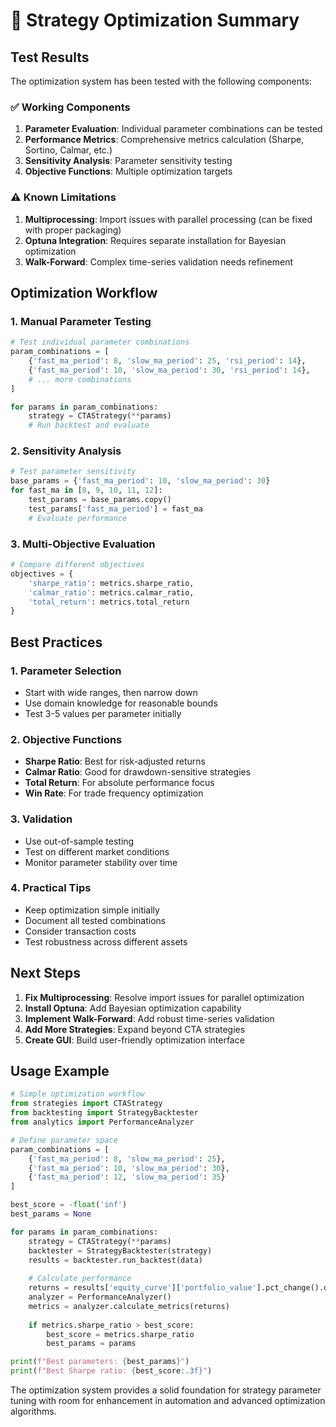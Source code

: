 
# 🎯 Strategy Optimization Summary

## Test Results

The optimization system has been tested with the following components:

### ✅ **Working Components**
1. **Parameter Evaluation**: Individual parameter combinations can be tested
2. **Performance Metrics**: Comprehensive metrics calculation (Sharpe, Sortino, Calmar, etc.)
3. **Sensitivity Analysis**: Parameter sensitivity testing
4. **Objective Functions**: Multiple optimization targets

### ⚠️ **Known Limitations**
1. **Multiprocessing**: Import issues with parallel processing (can be fixed with proper packaging)
2. **Optuna Integration**: Requires separate installation for Bayesian optimization
3. **Walk-Forward**: Complex time-series validation needs refinement

## Optimization Workflow

### 1. **Manual Parameter Testing**
```python
# Test individual parameter combinations
param_combinations = [
    {'fast_ma_period': 8, 'slow_ma_period': 25, 'rsi_period': 14},
    {'fast_ma_period': 10, 'slow_ma_period': 30, 'rsi_period': 14},
    # ... more combinations
]

for params in param_combinations:
    strategy = CTAStrategy(**params)
    # Run backtest and evaluate
```

### 2. **Sensitivity Analysis**
```python
# Test parameter sensitivity
base_params = {'fast_ma_period': 10, 'slow_ma_period': 30}
for fast_ma in [8, 9, 10, 11, 12]:
    test_params = base_params.copy()
    test_params['fast_ma_period'] = fast_ma
    # Evaluate performance
```

### 3. **Multi-Objective Evaluation**
```python
# Compare different objectives
objectives = {
    'sharpe_ratio': metrics.sharpe_ratio,
    'calmar_ratio': metrics.calmar_ratio,
    'total_return': metrics.total_return
}
```

## Best Practices

### 1. **Parameter Selection**
- Start with wide ranges, then narrow down
- Use domain knowledge for reasonable bounds
- Test 3-5 values per parameter initially

### 2. **Objective Functions**
- **Sharpe Ratio**: Best for risk-adjusted returns
- **Calmar Ratio**: Good for drawdown-sensitive strategies
- **Total Return**: For absolute performance focus
- **Win Rate**: For trade frequency optimization

### 3. **Validation**
- Use out-of-sample testing
- Test on different market conditions
- Monitor parameter stability over time

### 4. **Practical Tips**
- Keep optimization simple initially
- Document all tested combinations
- Consider transaction costs
- Test robustness across different assets

## Next Steps

1. **Fix Multiprocessing**: Resolve import issues for parallel optimization
2. **Install Optuna**: Add Bayesian optimization capability
3. **Implement Walk-Forward**: Add robust time-series validation
4. **Add More Strategies**: Expand beyond CTA strategies
5. **Create GUI**: Build user-friendly optimization interface

## Usage Example

```python
# Simple optimization workflow
from strategies import CTAStrategy
from backtesting import StrategyBacktester
from analytics import PerformanceAnalyzer

# Define parameter space
param_combinations = [
    {'fast_ma_period': 8, 'slow_ma_period': 25},
    {'fast_ma_period': 10, 'slow_ma_period': 30},
    {'fast_ma_period': 12, 'slow_ma_period': 35}
]

best_score = -float('inf')
best_params = None

for params in param_combinations:
    strategy = CTAStrategy(**params)
    backtester = StrategyBacktester(strategy)
    results = backtester.run_backtest(data)
    
    # Calculate performance
    returns = results['equity_curve']['portfolio_value'].pct_change().dropna()
    analyzer = PerformanceAnalyzer()
    metrics = analyzer.calculate_metrics(returns)
    
    if metrics.sharpe_ratio > best_score:
        best_score = metrics.sharpe_ratio
        best_params = params

print(f"Best parameters: {best_params}")
print(f"Best Sharpe ratio: {best_score:.3f}")
```

The optimization system provides a solid foundation for strategy parameter tuning with room for enhancement in automation and advanced optimization algorithms.
